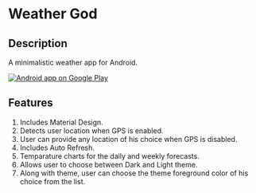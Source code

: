 # Weather God

## Description
A minimalistic weather app for Android.

<a href="https://play.google.com/store/apps/details?id=com.saiyanstudio.weathergod&hl=en">
  <img alt="Android app on Google Play"
       src="https://developer.android.com/images/brand/en_app_rgb_wo_45.png" />
 </a>

## Features
1. Includes Material Design.
2. Detects user location when GPS is enabled.
3. User can provide any location of his choice when GPS is disabled.
4. Includes Auto Refresh.
5. Temparature charts for the daily and weekly forecasts.
6. Allows user to choose between Dark and Light theme.
7. Along with theme, user can choose the theme foreground color of his choice from the list.
